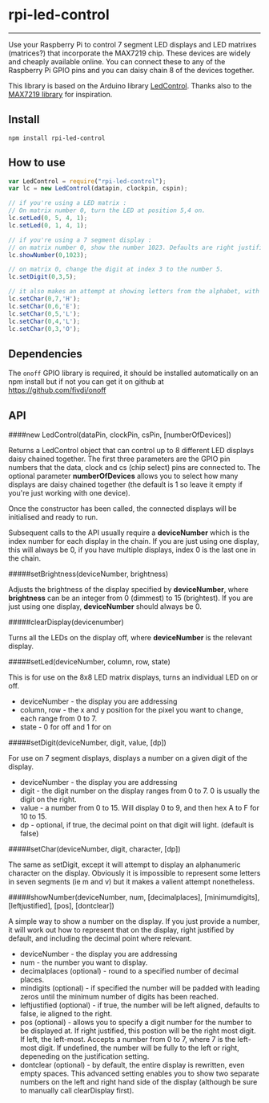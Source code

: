 # rpi-led-control
-----------------
Use your Raspberry Pi to control 7 segment LED displays and LED matrixes (matrices?) that incorporate the MAX7219 chip. These devices are widely and cheaply available online. You can connect these to any of the Raspberry Pi GPIO pins and you can daisy chain 8 of the devices together. 

This library is based on the Arduino library [LedControl](http://playground.arduino.cc/Main/LedControl). Thanks also to the [MAX7219 library](https://github.com/victorporof/MAX7219.js) for inspiration.

## Install

`npm install rpi-led-control`

## How to use

```javascript
var LedControl = require("rpi-led-control"); 
var lc = new LedControl(datapin, clockpin, cspin);

// if you're using a LED matrix : 
// On matrix number 0, turn the LED at position 5,4 on. 
lc.setLed(0, 5, 4, 1); 
lc.setLed(0, 1, 4, 1); 

// if you're using a 7 segment display : 
// on matrix number 0, show the number 1023. Defaults are right justified. 
lc.showNumber(0,1023);

// on matrix 0, change the digit at index 3 to the number 5.
lc.setDigit(0,3,5); 

// it also makes an attempt at showing letters from the alphabet, with varying results
lc.setChar(0,7,'H'); 
lc.setChar(0,6,'E'); 
lc.setChar(0,5,'L'); 
lc.setChar(0,4,'L'); 
lc.setChar(0,3,'O'); 


```

## Dependencies

The `onoff` GPIO library is required, it should be installed automatically on an npm install but if not you can get it on github at https://github.com/fivdi/onoff


## API

####new LedControl(dataPin, clockPin, csPin, [numberOfDevices])

Returns a LedControl object that can control up to 8 different LED displays daisy chained together. The first three parameters are the GPIO pin numbers that the data, clock and cs (chip select) pins are connected to. The optional parameter **numberOfDevices** allows you to select how many displays are daisy chained together (the default is 1 so leave it empty if you're just working with one device).

Once the constructor has been called, the connected displays will be initialised and ready to run. 

Subsequent calls to the API usually require a **deviceNumber** which is the index number for each display in the chain. If you are just using one display, this will always be 0, if you have multiple displays, index 0 is the last one in the chain. 


#####setBrightness(deviceNumber, brightness)

Adjusts the brightness of the display specified by **deviceNumber**, where **brightness** can be an integer from 0 (dimmest) to 15 (brightest). If you are just using one display, **deviceNumber** should always be 0. 


#####clearDisplay(devicenumber)

Turns all the LEDs on the display off, where **deviceNumber** is the relevant display. 
    
#####setLed(deviceNumber, column, row, state)

This is for use on the 8x8 LED matrix displays, turns an individual LED on or off. 

  * deviceNumber - the display you are addressing
  * column, row  - the x and y position for the pixel you want to change, each range from 0 to 7. 
  * state - 0 for off and 1 for on
  
#####setDigit(deviceNumber, digit, value, [dp])

For use on 7 segment displays, displays a number on a given digit of the display. 

  * deviceNumber - the display you are addressing
  * digit  - the digit number on the display ranges from 0 to 7. 0 is usually the digit on the right.  
  * value - a number from 0 to 15. Will display 0 to 9, and then hex A to F for 10 to 15. 
  * dp - optional, if true, the decimal point on that digit will light. (default is false)
  
#####setChar(deviceNumber, digit, character, [dp])

The same as setDigit, except it will attempt to display an alphanumeric character on the display. Obviously it is impossible to represent some letters in seven segments (ie m and v) but it makes a valient attempt nonetheless. 

#####showNumber(deviceNumber, num, [decimalplaces], [minimumdigits], [leftjustified], [pos], [dontclear]) 

A simple way to show a number on the display. If you just provide a number, it will work out how to represent that on the display, right justified by default, and including the decimal point where relevant. 

  * deviceNumber - the display you are addressing
  * num - the number you want to display. 
  * decimalplaces (optional) - round to a specified number of decimal places. 
  * mindigits (optional) - if specified the number will be padded with leading zeros until the minimum number of digits has been reached. 
  * leftjustified (optional) - if true, the number will be left aligned, defaults to false, ie aligned to the right. 
  * pos (optional) - allows you to specify a digit number for the number to be displayed at. If right justified, this postion will be the right most digit. If left, the left-most. Accepts a number from 0 to 7, where 7 is the left-most digit. If undefined, the number will be fully to the left or right, depeneding on the justification setting.  
  * dontclear (optional) - by default, the entire display is rewritten, even empty spaces. This advanced setting enables you to show two separate numbers on the left and right hand side of the display (although be sure to manually call clearDisplay first). 
  
  
  


  
  
  
  
